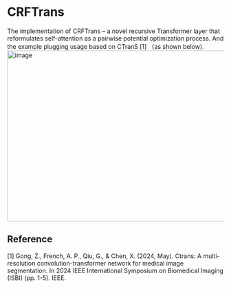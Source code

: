 # CRFTrans
The implementation of CRFTrans – a novel recursive Transformer layer that reformulates self-attention as a pairwise potential optimization process. And the example plugging usage based on CTranS [1] （as shown below).
<img width="1200" height="397" alt="image" src="https://github.com/user-attachments/assets/79168a1e-c24c-4f22-a00a-36c9871ea7e9" />

## Reference
[1] Gong, Z., French, A. P., Qiu, G., & Chen, X. (2024, May). Ctrans: A multi-resolution convolution-transformer network for medical image segmentation. In 2024 IEEE International Symposium on Biomedical Imaging (ISBI) (pp. 1-5). IEEE.

